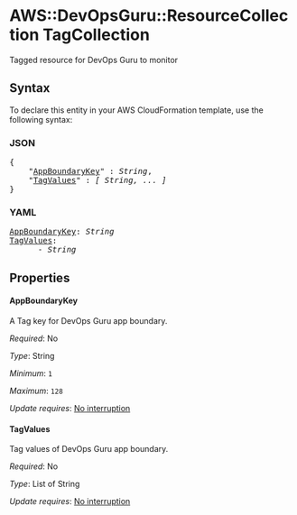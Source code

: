 # AWS::DevOpsGuru::ResourceCollection TagCollection

Tagged resource for DevOps Guru to monitor

## Syntax

To declare this entity in your AWS CloudFormation template, use the following syntax:

### JSON

<pre>
{
    "<a href="#appboundarykey" title="AppBoundaryKey">AppBoundaryKey</a>" : <i>String</i>,
    "<a href="#tagvalues" title="TagValues">TagValues</a>" : <i>[ String, ... ]</i>
}
</pre>

### YAML

<pre>
<a href="#appboundarykey" title="AppBoundaryKey">AppBoundaryKey</a>: <i>String</i>
<a href="#tagvalues" title="TagValues">TagValues</a>: <i>
      - String</i>
</pre>

## Properties

#### AppBoundaryKey

A Tag key for DevOps Guru app boundary.

_Required_: No

_Type_: String

_Minimum_: <code>1</code>

_Maximum_: <code>128</code>

_Update requires_: [No interruption](https://docs.aws.amazon.com/AWSCloudFormation/latest/UserGuide/using-cfn-updating-stacks-update-behaviors.html#update-no-interrupt)

#### TagValues

Tag values of DevOps Guru app boundary.

_Required_: No

_Type_: List of String

_Update requires_: [No interruption](https://docs.aws.amazon.com/AWSCloudFormation/latest/UserGuide/using-cfn-updating-stacks-update-behaviors.html#update-no-interrupt)

